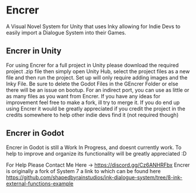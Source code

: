 # Encrer
A Visual Novel System for Unity that uses Inky allowing for Indie Devs to easily import a Dialogue System into their Games. 

## Encrer in Unity
For using Encrer for a full project in Unity please download the required project .zip file then simply open Unity Hub, select the project files as a new file and then run the project. Set up will only require adding images and the Inky File. Be sure to delete the Godot Files in the GEncrer Folder or else there will be an issue on bootup.
For an indirect port, you can use as little or as many files as you want from Encrer.
If you have any ideas for improvement feel free to make a fork, ill try to merge it. 
If you do end up using Encrer it would be greatly appreciated if you credit the project in the credits somewhere to help other indie devs find it (not required though) 

## Encrer in Godot
Encrer in Godot is still a Work In Progress, and doesnt currently work. To help to improve and organize its functionality will be greatly appreciated :D

For Help Please Contact Me Here -> https://discord.gg/Cz6ANHRFbx 
Encrer is originally a fork of System 7 a link to which can be found here https://github.com/shapedbyrainstudios/ink-dialogue-system/tree/8-ink-external-functions-example
